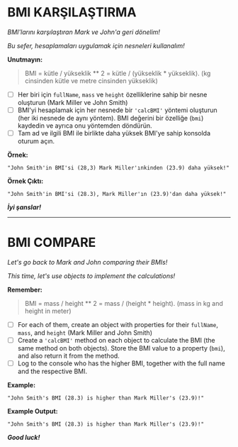 # BMI KARŞILAŞTIRMA

*BMI'larını karşılaştıran Mark ve John'a geri dönelim!*

*Bu sefer, hesaplamaları uygulamak için nesneleri kullanalım!*

**Unutmayın:**

> BMI = kütle / yükseklik ** 2 = kütle / (yükseklik * yükseklik). (kg cinsinden kütle ve metre cinsinden yükseklik)

* [ ] Her biri için `fullName`, `mass` ve `height` özelliklerine sahip bir nesne oluşturun (Mark Miller ve John Smith)
* [ ] BMI'yi hesaplamak için her nesnede bir `'calcBMI'` yöntemi oluşturun (her iki nesnede de aynı yöntem). BMI değerini bir özelliğe (`bmi`) kaydedin ve ayrıca onu yöntemden döndürün.
* [ ] Tam ad ve ilgili BMI ile birlikte daha yüksek BMI'ye sahip konsolda oturum açın.

**Örnek:**

```
"John Smith'in BMI'si (28,3) Mark Miller'ınkinden (23.9) daha yüksek!"
```

**Örnek Çıktı:**

```
"John Smith'in BMI'si (28.3), Mark Miller'ın (23.9)'dan daha yüksek!"
```

***İyi şanslar!***

---

# BMI COMPARE

*Let's go back to Mark and John comparing their BMIs!*

*This time, let's use objects to implement the calculations!*

**Remember:**

> BMI = mass / height ** 2 = mass / (height * height). (mass in kg and height in meter)

* [ ] For each of them, create an object with properties for their `fullName`, `mass`, and `height` (Mark Miller and John Smith)
* [ ] Create a `'calcBMI'` method on each object to calculate the BMI (the same method on both objects). Store the BMI value to a property (`bmi`), and also return it from the method.
* [ ] Log to the console who has the higher BMI, together with the full name and the respective BMI.

**Example:**

```
"John Smith's BMI (28.3) is higher than Mark Miller's (23.9)!"
```

**Example Output:**

```
"John Smith's BMI (28.3) is higher than Mark Miller's (23.9)!"
```

***Good luck!***
